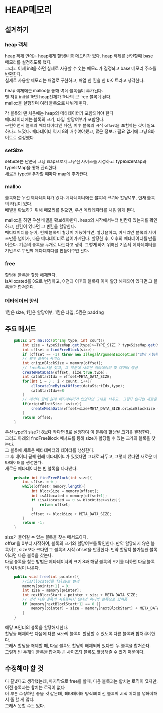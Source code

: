 # HEAP메모리

## 설계하기
### heap 객체
heap 객체 안에는 heap에게 할당된 총 메모리가 있다. 
heap 객체를 선언할때 base 메모리를 설정하도록 했다.  
그리고 이제 init을 하면 실제로 사용할 수 있는 메모리가 결정되고 base 메모리 주소를 반환한다.  
실제로 사용할 메모리는 배열로 구현하고, 배열 한 칸을 한 바이트라고 생각한다.  

heap 객체에는 malloc을 통해 여러 블록들이 추가된다.  
맨 처음 init을 하면 heap전체가 하나의 큰 free 블록이 된다.  
malloc을 실행하며 여러 블록으로 나뉘게 된다.  

각 블록의 맨 처음에는 heap의 메타데이터가 포함되어야 한다.  
메타데이터에는 블록의 크기, 타입, 할당여부가 포함된다.  
구현하면서 블록의 메타데이터엔 이전, 이후 블록의 시작 offset을 포함하는 것이 필요하다고 느꼈다. 
메타데이터 역시 8의 배수여야했고, 많은 정보가 필요 없기에 그냥 8바이트로 설정했다.  
### setSize
setSize는 단순히 그냥 map으로서 고유한 사이즈를 지정하고, typeSizeMap과 typeIdMap을 통해 관리한다.  
새로운 type을 추가할 때마다 map에 추가한다.  
### malloc
블록에는 우선 메타데이터가 있다. 메타데이터에는 블록의 크기와 할당여부, 현재 블록의 타입이 있다.  
배열을 확보하기 위해 메모리를 읽으면, 우선 메타데이터를 처음 읽게 된다.  

malloc을 하면 우선 배열을 확보해야한다.
heap의 시작에서부터 빈칸이 있는지를 확인하고, 빈칸이 있다면 그 빈칸을 할당한다.  
메타데이터를 읽어, 현재 블록이 할당이 가능하다면, 할당을하고, 아니라면 블록의 사이즈만큼 넘어가, 다음 메타데이터로 넘어가게된다.
할당한 후, 이후의 메타데이터를 만들어준다. 기존의 블록을 두개로 나눈다고 생각.
그렇게 하기 위해선 기존의 메타데이터를 기반으로 두번째 메타데이터를 만들어주면 된다.
 
### free 
할당된 블록을 할당 해제한다.  
isAllocated를 0으로 변경하고, 이전과 이후의 블록이 이미 할당 해제되어 있다면 그 블록들과 합쳐준다.

### 메타데이터 양식
1칸은 size,
1칸은 할당여부,
1칸은 타입,
5칸은 padding

## 주요 메서드 
```java
    public int malloc(String type, int count){
        int size = typeSizeMap.get(type)>=TYPE_SIZE ? typeSizeMap.get(type)*count: TYPE_SIZE*count;
        int offset = findFreeBlock(size);
        if (offset == -1) throw new IllegalArgumentException("할당 가능한 메모리가 없습니다.");
        // 원래 블록의 사이즈
        int originBlockSize = memory[offset];
        // freeBlock을 찾고, 그 부분에 새로운 메타데이터 및 데이터 생성
        createMetaData(offset, size,true,type);
        int dataStartIdx = offset+META_DATA_SIZE;
        for(int i = 0 ; i < count; i++){
            allocateOneByteAtOffset(dataStartIdx,type);
            dataStartIdx+=8;
        }
        // 데이터 끝에 원래 메타데이터가 있었다면 그대로 놔두고, 그렇지 않다면 새로운 메타데이터 생성
        if(originBlockSize !=size){
            createMetaData(offset+size+META_DATA_SIZE,originBlockSize - size - META_DATA_SIZE,false,"");
        }
        return offset;
    }
```
우선 type의 size가 8보다 작다면 8로 설정하여 이 블록에 할당될 크기를 결정한다.  
그리고 아래의 findFreeBlock 메서드를 통해 size가 할당될 수 있는 크기의 블록을 찾는다.  
그 블록에 새로운 메타데이터와 데이터를 생성한다.  
그 후 데이터 끝에 원래 메타데이터가 있었다면 그대로 놔두고, 그렇지 않다면 새로운 메타데이터를 생성한다.  
새로운 메타데이터는 빈 블록을 나타낸다. 

```java
    private int findFreeBlock(int size){
        int offset = 0 ;
        while(offset< memory.length){
            int blockSize = memory[offset];
            int isAllocated = memory[offset+1];
            if (isAllocated == 0 && blockSize>=size){
                return offset;
            }
            offset += blockSize + META_DATA_SIZE;
        }
        return -1;
    }
```
size가 들어갈 수 있는 블록을 찾는 메서드이다.  
offset을 0부터 시작하여, 블록의 크기와 할당여부를 확인한다.
만약 할당되지 않은 블록이고, size보다 크다면 그 블록의 시작 offset을 반환한다.
만약 할당이 불가능한 블록이라면 다음 블록을 찾는다.  
다음 블록을 찾는 방법은 메타데이터의 크기 8과 해당 블록의 크기를 더하면 다음 블록의 시작점이 나온다.  
```java
    public void free(int pointer){
        //isAllocated를 false로 변경
        memory[pointer+1] = 0;
        int size = memory[pointer];
        int nextBlockStart = pointer + size + META_DATA_SIZE;
        // 만약 다음 블록이 사용중이지 않다면 하나의 블록으로 합쳐줌
        if (memory[nextBlockStart+1] == 0 ){
            memory[pointer] = size + memory[nextBlockStart] + META_DATA_SIZE;
        }
    }
```
해당 포인터의 블록을 할당해제한다.  
할당을 해제하면 다음에 다른 size의 블록이 할당할 수 있도록 다른 블록과 합쳐줘야한다.  
그래서 할당을 해제할 때, 다음 블록도 할당이 해제되어 있다면, 두 블록을 합쳐준다.  
그렇게 빈 두개의 블록을 합쳐야 큰 사이즈의 블록도 할당해줄 수 있기 때문이다. 

## 수정해야 할 것 
다 끝냈다고 생각했는데, 마지막으로 free를 할때, 다음 블록과는 합치는 로직이 있지만, 이전 블록과는 합치는 로직이 없다.  
이 부분 수정하면 좋을 것 같은데, 메타데이터 양식에 이전 블록의 시작 위치를 넣어야해서 좀 할 게 많다.  
그래서 못할 수도 있다.  
